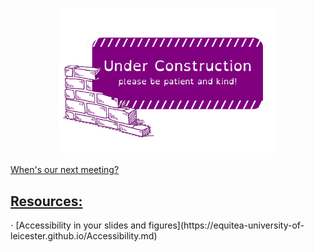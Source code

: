 <p align="center">
  <img src="underconstruction.png" width="350" title="Under Construction">
</p>

[When's our next meeting?](https://equitea-university-of-leicester.github.io/Equitea%20Schedule.pdf)

<h2><u>Resources:</u></h2>
&sdot; [Accessibility in your slides and figures](https://equitea-university-of-leicester.github.io/Accessibility.md)
